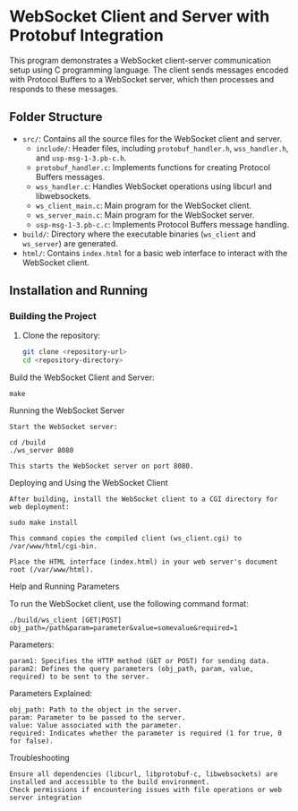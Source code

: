 # WebSocket Client and Server with Protobuf Integration

This program demonstrates a WebSocket client-server communication setup using C programming language. The client sends messages encoded with Protocol Buffers to a WebSocket server, which then processes and responds to these messages.

## Folder Structure

- `src/`: Contains all the source files for the WebSocket client and server.
  - `include/`: Header files, including `protobuf_handler.h`, `wss_handler.h`, and `usp-msg-1-3.pb-c.h`.
  - `protobuf_handler.c`: Implements functions for creating Protocol Buffers messages.
  - `wss_handler.c`: Handles WebSocket operations using libcurl and libwebsockets.
  - `ws_client_main.c`: Main program for the WebSocket client.
  - `ws_server_main.c`: Main program for the WebSocket server.
  - `usp-msg-1-3.pb-c.c`: Implements Protocol Buffers message handling.
- `build/`: Directory where the executable binaries (`ws_client` and `ws_server`) are generated.
- `html/`: Contains `index.html` for a basic web interface to interact with the WebSocket client.

## Installation and Running

### Building the Project

1. Clone the repository:

   ```bash
   git clone <repository-url>
   cd <repository-directory>
Build the WebSocket Client and Server:

    make

Running the WebSocket Server

    Start the WebSocket server:

    cd /build
    ./ws_server 8080

    This starts the WebSocket server on port 8080.

Deploying and Using the WebSocket Client

    After building, install the WebSocket client to a CGI directory for web deployment:

    sudo make install

    This command copies the compiled client (ws_client.cgi) to /var/www/html/cgi-bin.

    Place the HTML interface (index.html) in your web server's document root (/var/www/html).

Help and Running Parameters

To run the WebSocket client, use the following command format:

    ./build/ws_client [GET|POST] obj_path=/path&param=parameter&value=somevalue&required=1

Parameters:

    param1: Specifies the HTTP method (GET or POST) for sending data.
    param2: Defines the query parameters (obj_path, param, value, required) to be sent to the server.

Parameters Explained:

    obj_path: Path to the object in the server.
    param: Parameter to be passed to the server.
    value: Value associated with the parameter.
    required: Indicates whether the parameter is required (1 for true, 0 for false).

Troubleshooting

    Ensure all dependencies (libcurl, libprotobuf-c, libwebsockets) are installed and accessible to the build environment.
    Check permissions if encountering issues with file operations or web server integration
